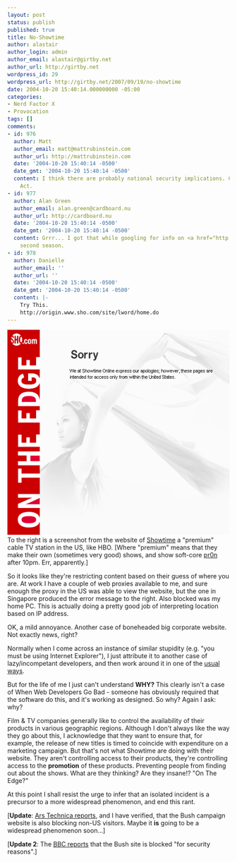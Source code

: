 ```yaml
---
layout: post
status: publish
published: true
title: No-Showtime
author: alastair
author_login: admin
author_email: alastair@girtby.net
author_url: http://girtby.net
wordpress_id: 29
wordpress_url: http://girtby.net/2007/09/19/no-showtime
date: 2004-10-20 15:40:14.000000000 -05:00
categories:
- Nerd Factor X
- Provocation
tags: []
comments:
- id: 976
  author: Matt
  author_email: matt@mattrubinstein.com
  author_url: http://mattrubinstein.com
  date: '2004-10-20 15:40:14 -0500'
  date_gmt: '2004-10-20 15:40:14 -0500'
  content: I think there are probably national security implications. Check the Patriot
    Act.
- id: 977
  author: Alan Green
  author_email: alan.green@cardboard.nu
  author_url: http://cardboard.nu
  date: '2004-10-20 15:40:14 -0500'
  date_gmt: '2004-10-20 15:40:14 -0500'
  content: Grrr... I got that while googling for info on <a href="http://www.google.com/search?hl=en&lr=&c2coff=1&q=jeremiah+tv&btnG=Search">Jeremiah</a>'s
    second season.
- id: 978
  author: Danielle
  author_email: ''
  author_url: ''
  date: '2004-10-20 15:40:14 -0500'
  date_gmt: '2004-10-20 15:40:14 -0500'
  content: |-
    Try This.
    http://origin.www.sho.com/site/lword/home.do
---
```

<img class="lede" src="/images/showtime.png"  width="557" height="465" alt="Showtime web site error message"/>To the right is a screenshot from the website of <a href="http://www.sho.com">Showtime</a> a "premium" cable TV station in the US, like HBO. [Where "premium" means that they make their own (sometimes very good) shows, and show soft-core <a href="http://www.catb.org/~esr/jargon/html/P/pr0n.html">pr0n</a> after 10pm. Err, apparently.]

So it looks like they're restricting content based on their guess of where you are. At work I have a couple of web proxies available to me, and sure enough the proxy in the US was able to view the website, but the one in Singapore produced the error message to the right. Also blocked was my home PC. This is actually doing a pretty good job of interpreting location based on IP address.

OK, a mild annoyance. Another case of boneheaded big corporate website. Not exactly news, right?

Normally when I come across an instance of similar stupidity (e.g. "you must be using Internet Explorer"), I just attribute it to another case of lazy/incompetant developers, and then work around it in one of the <a href="http://www.macosxhints.com/article.php?story=20040319224845605&query=User+Agent">usual</a> <a href="http://extensionroom.mozdev.org/more-info/useragentswitcher">ways</a>.

But for the life of me I just can't understand <strong>WHY?</strong> This clearly isn't a case of When Web Developers Go Bad - someone has obviously required that the software do this, and it's working as designed. So why? Again I ask: why?

Film & TV companies generally like to control the availability of their products in various geographic regions. Although I don't always like the way they go about this, I acknowledge that they want to ensure that, for example, the release of new titles is timed to coincide with expenditure on a marketing campaign. But that's not what Showtime are doing with their website. They aren't controlling access to their products, they're controlling access to the <strong>promotion</strong> of these products. Preventing people from finding out about the shows. What are they thinking? Are they insane!? "On The Edge?"

At this point I shall resist the urge to infer that an isolated incident is a precursor to a more widespread phenomenon, and end this rant.

[<strong>Update</strong>: <a href="http://arstechnica.com/news.ars/post/20041027-4356.html">Ars Technica reports</a>, and I have verified, that the Bush campaign website is also blocking non-US visitors. Maybe it <strong>is</strong> going to be a widespread phenomenon soon...]

[<strong>Update 2</strong>: The <a href="http://news.bbc.co.uk/1/hi/technology/3961557.stm">BBC reports</a> that the Bush site is blocked "for security reasons".]
